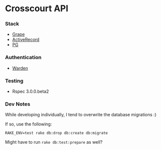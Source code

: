 # Crosscourt API

### Stack

- [Grape](https://github.com/intridea/grape)
- [ActiveRecord](http://rubygems.org/gems/activerecord)
- [PG](http://www.postgresql.org/docs/)

### Authentication

- [Warden](https://github.com/hassox/warden)

### Testing

- Rspec 3.0.0.beta2

### Dev Notes
While developing individually, I tend to overwrite the database migrations :)

If so, use the following:

`RAKE_ENV=test rake db:drop db:create db:migrate`

Might have to run `rake db:test:prepare` as well?
